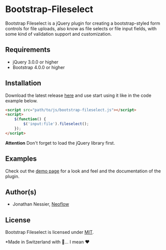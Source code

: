 # Bootstrap-Fileselect
Bootstrap Fileselect is a jQuery plugin for creating a bootstrap-styled form 
controls for file uploads, also know as file selects or file input fields, 
with some kind of validation support and customization. 

## Requirements
* jQuery 3.0.0 or higher
* Bootstrap 4.0.0 or higher

## Installation
Download the latest release [here](https://github.com/Neoflow/Bootstrap-Fileselect/releases) and use start using it like in the code example
below.
```html
<script src="path/to/js/bootstrap-fileselect.js"></script>
<script>
    $(function() {
        $('input:file').fileselect();
    });
</script>
```

**Attention** Don't forget to load the jQuery library first.

## Examples
Check out the [demo page](https://rawgit.com/Neoflow/Bootstrap-Fileselect/master/demo/index.html)
for a look and feel and  the documentation of the plugin.

## Author(s)

* Jonathan Nessier, [Neoflow](https://www.neoflow.ch)

## License
Bootstrap Fileselect is licensed under [MIT](https://github.com/Neoflow/Bootstrap-Fileselect/blob/master/LICENSE).

*Made in Switzerland with :cheese:... I mean :heart: